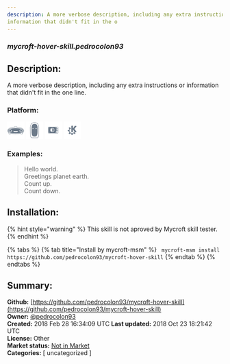 ```yaml
---
description: A more verbose description, including any extra instructions or
information that didn't fit in the o
---
```


### _mycroft-hover-skill.pedrocolon93_  
## Description:  
A more verbose description, including any extra instructions or
information that didn't fit in the one line.  
  
### Platform:  
 ![Mark I](../.gitbook/assets/mark-1-icon.png)  ![Mark II](../.gitbook/assets/mark-2-icon.png)  ![Picroft](../.gitbook/assets/picroft-icon.png)  ![plasmoid](../.gitbook/assets/kde.png)   
### Examples:  
> Hello world.  
> Greetings planet earth.  
> Count up.  
> Count down.  
  
## Installation:  
{% hint style="warning" %}
This skill is not aproved by Mycroft skill tester.
{% endhint %}
    
{% tabs %}
{% tab title="Install by mycroft-msm" %}
``` mycroft-msm install https://github.com/pedrocolon93/mycroft-hover-skill```
{% endtab %}
  {% endtabs %}
    
## Summary:  
**Github:** [https://github.com/pedrocolon93/mycroft-hover-skill](https://github.com/pedrocolon93/mycroft-hover-skill)  
**Owner:** [@pedrocolon93](https://github.com/pedrocolon93)  
**Created:** 2018 Feb 28 16:34:09 UTC  **Last updated:** 2018 Oct 23 18:21:42 UTC  
**License:** Other  
**Market status:** [Not in Market](https://market.mycroft.ai/skill/)  
**Categories:** [ uncategorized ]   
